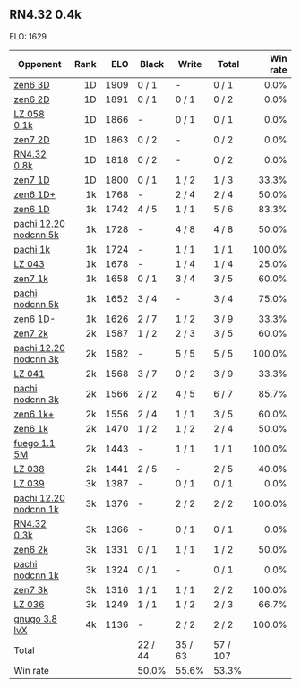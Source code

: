 ## RN4.32 0.4k ##

ELO: 1629

Opponent | Rank | ELO | Black | Write | Total | Win rate
---------|-----:|----:|-------|-------|-------|-------:
[zen6 3D](zen6%203D.md) | 1D | 1909 | 0 / 1 | - | 0 / 1 | 0.0%
[zen6 2D](zen6%202D.md) | 1D | 1891 | 0 / 1 | 0 / 1 | 0 / 2 | 0.0%
[LZ 058 0.1k](LZ%20058%200.1k.md) | 1D | 1866 | - | 0 / 1 | 0 / 1 | 0.0%
[zen7 2D](zen7%202D.md) | 1D | 1863 | 0 / 2 | - | 0 / 2 | 0.0%
[RN4.32 0.8k](RN4.32%200.8k.md) | 1D | 1818 | 0 / 2 | - | 0 / 2 | 0.0%
[zen7 1D](zen7%201D.md) | 1D | 1800 | 0 / 1 | 1 / 2 | 1 / 3 | 33.3%
[zen6 1D+](zen6%201D+.md) | 1k | 1768 | - | 2 / 4 | 2 / 4 | 50.0%
[zen6 1D](zen6%201D.md) | 1k | 1742 | 4 / 5 | 1 / 1 | 5 / 6 | 83.3%
[pachi 12.20 nodcnn 5k](pachi%2012.20%20nodcnn%205k.md) | 1k | 1728 | - | 4 / 8 | 4 / 8 | 50.0%
[pachi 1k](pachi%201k.md) | 1k | 1724 | - | 1 / 1 | 1 / 1 | 100.0%
[LZ 043](LZ%20043.md) | 1k | 1678 | - | 1 / 4 | 1 / 4 | 25.0%
[zen7 1k](zen7%201k.md) | 1k | 1658 | 0 / 1 | 3 / 4 | 3 / 5 | 60.0%
[pachi nodcnn 5k](pachi%20nodcnn%205k.md) | 1k | 1652 | 3 / 4 | - | 3 / 4 | 75.0%
[zen6 1D-](zen6%201D-.md) | 1k | 1626 | 2 / 7 | 1 / 2 | 3 / 9 | 33.3%
[zen7 2k](zen7%202k.md) | 2k | 1587 | 1 / 2 | 2 / 3 | 3 / 5 | 60.0%
[pachi 12.20 nodcnn 3k](pachi%2012.20%20nodcnn%203k.md) | 2k | 1582 | - | 5 / 5 | 5 / 5 | 100.0%
[LZ 041](LZ%20041.md) | 2k | 1568 | 3 / 7 | 0 / 2 | 3 / 9 | 33.3%
[pachi nodcnn 3k](pachi%20nodcnn%203k.md) | 2k | 1566 | 2 / 2 | 4 / 5 | 6 / 7 | 85.7%
[zen6 1k+](zen6%201k+.md) | 2k | 1556 | 2 / 4 | 1 / 1 | 3 / 5 | 60.0%
[zen6 1k](zen6%201k.md) | 2k | 1470 | 1 / 2 | 1 / 2 | 2 / 4 | 50.0%
[fuego 1.1 5M](fuego%201.1%205M.md) | 2k | 1443 | - | 1 / 1 | 1 / 1 | 100.0%
[LZ 038](LZ%20038.md) | 2k | 1441 | 2 / 5 | - | 2 / 5 | 40.0%
[LZ 039](LZ%20039.md) | 3k | 1387 | - | 0 / 1 | 0 / 1 | 0.0%
[pachi 12.20 nodcnn 1k](pachi%2012.20%20nodcnn%201k.md) | 3k | 1376 | - | 2 / 2 | 2 / 2 | 100.0%
[RN4.32 0.3k](RN4.32%200.3k.md) | 3k | 1366 | - | 0 / 1 | 0 / 1 | 0.0%
[zen6 2k](zen6%202k.md) | 3k | 1331 | 0 / 1 | 1 / 1 | 1 / 2 | 50.0%
[pachi nodcnn 1k](pachi%20nodcnn%201k.md) | 3k | 1324 | 0 / 1 | - | 0 / 1 | 0.0%
[zen7 3k](zen7%203k.md) | 3k | 1316 | 1 / 1 | 1 / 1 | 2 / 2 | 100.0%
[LZ 036](LZ%20036.md) | 3k | 1249 | 1 / 1 | 1 / 2 | 2 / 3 | 66.7%
[gnugo 3.8 lvX](gnugo%203.8%20lvX.md) | 4k | 1136 | - | 2 / 2 | 2 / 2 | 100.0%
Total | | | 22 / 44 | 35 / 63 | 57 / 107 | 
Win rate| | | 50.0% | 55.6% | 53.3% | 

